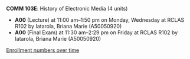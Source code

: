 **COMM 103E**: History of Electronic Media (4 units)

- **A00** (Lecture) at 11:00 am–1:50 pm on Monday, Wednesday at RCLAS R102 by Iatarola, Briana Marie (A50050920)
- **A00** (Final Exam) at 11:30 am–2:29 pm on Friday at RCLAS R102 by Iatarola, Briana Marie (A50050920)

[Enrollment numbers over time](./COMM103E.tsv)
